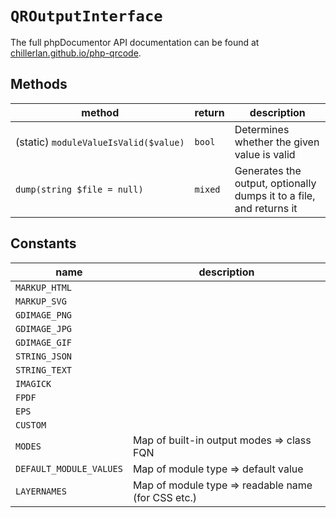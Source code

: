 # `QROutputInterface`

The full phpDocumentor API documentation can be found at [chillerlan.github.io/php-qrcode](https://chillerlan.github.io/php-qrcode/classes/chillerlan-QRCode-Output-QROutputInterface.html).

##  Methods

| method                                | return  | description                                                         |
|---------------------------------------|---------|---------------------------------------------------------------------|
| (static) `moduleValueIsValid($value)` | `bool`  | Determines whether the given value is valid                         |
| `dump(string $file = null)`           | `mixed` | Generates the output, optionally dumps it to a file, and returns it |

##  Constants

| name                    | description                                        |
|-------------------------|----------------------------------------------------|
| `MARKUP_HTML`           |                                                    |
| `MARKUP_SVG`            |                                                    |
| `GDIMAGE_PNG`           |                                                    |
| `GDIMAGE_JPG`           |                                                    |
| `GDIMAGE_GIF`           |                                                    |
| `STRING_JSON`           |                                                    |
| `STRING_TEXT`           |                                                    |
| `IMAGICK`               |                                                    |
| `FPDF`                  |                                                    |
| `EPS`                   |                                                    |
| `CUSTOM`                |                                                    |
| `MODES`                 | Map of built-in output modes => class FQN          |
| `DEFAULT_MODULE_VALUES` | Map of module type => default value                |
| `LAYERNAMES`            | Map of module type => readable name (for CSS etc.) |
